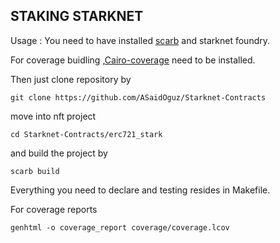 ## STAKING STARKNET 

Usage :
You need to have installed [scarb](https://docs.swmansion.com/scarb/docs.html) and starknet foundry.

For coverage buidling ,[Cairo-coverage](https://github.com/software-mansion/cairo-coverage) need to be installed.

Then just clone repository by 

```
git clone https://github.com/ASaidOguz/Starknet-Contracts
```

move into nft project 
```
cd Starknet-Contracts/erc721_stark
```

and build the project by
```
scarb build
```

Everything you need to declare and testing resides in Makefile.

For coverage reports 

```
genhtml -o coverage_report coverage/coverage.lcov
```






